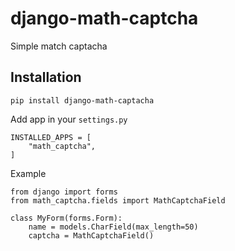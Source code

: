 django-math-captcha
=================

Simple match captacha


Installation
------------

    pip install django-math-captacha

Add app in your ``settings.py``

    INSTALLED_APPS = [
        "math_captcha",
    ]


Example

    from django import forms 
    from math_captcha.fields import MathCaptchaField
    
    class MyForm(forms.Form):
        name = models.CharField(max_length=50) 
        captcha = MathCaptchaField()